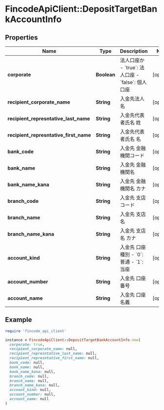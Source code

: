 # FincodeApiClient::DepositTargetBankAccountInfo

## Properties

| Name | Type | Description | Notes |
| ---- | ---- | ----------- | ----- |
| **corporate** | **Boolean** | 法人口座か  - &#x60;true&#x60;: 法人口座 - &#x60;false&#x60;: 個人口座  | [optional] |
| **recipient_corporate_name** | **String** | 入金先法人名  | [optional] |
| **recipient_represntative_last_name** | **String** | 入金先代表者氏名 姓  | [optional] |
| **recipient_represntative_first_name** | **String** | 入金先代表者氏名 名  | [optional] |
| **bank_code** | **String** | 入金先 金融機関コード  | [optional] |
| **bank_name** | **String** | 入金先 金融機関名  | [optional] |
| **bank_name_kana** | **String** | 入金先 金融機関名 カナ  | [optional] |
| **branch_code** | **String** | 入金先 支店コード  | [optional] |
| **branch_name** | **String** | 入金先 支店名  | [optional] |
| **branch_name_kana** | **String** | 入金先 支店名 カナ  | [optional] |
| **account_kind** | **String** | 入金先 口座種別  - &#x60;0&#x60;: 普通 - &#x60;1&#x60;: 当座  | [optional] |
| **account_number** | **String** | 入金先 口座番号  | [optional] |
| **account_name** | **String** | 入金先 口座名義  | [optional] |

## Example

```ruby
require 'fincode_api_client'

instance = FincodeApiClient::DepositTargetBankAccountInfo.new(
  corporate: true,
  recipient_corporate_name: null,
  recipient_represntative_last_name: null,
  recipient_represntative_first_name: null,
  bank_code: null,
  bank_name: null,
  bank_name_kana: null,
  branch_code: null,
  branch_name: null,
  branch_name_kana: null,
  account_kind: null,
  account_number: null,
  account_name: null
)
```

